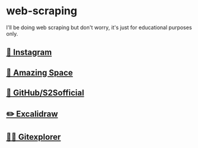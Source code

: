 # web-scraping
I'll be doing web scraping but don't worry, it's just for educational purposes only.

## <a href="https://s2sofficial.github.io/web-scraping/Instagram/" target="_blank">🌟 Instagram</a>

## <a href="https://s2sofficial.github.io/web-scraping/AmazingSpace/" target="_blank">🤯 Amazing Space</a>

## <a href="https://s2sofficial.github.io/web-scraping/GitHub/S2Sofficial/" target="_blank">👤 GitHub/S2Sofficial</a>

## <a href="https://s2sofficial.github.io/web-scraping/GitHub/excalidraw/" target="_blank">✏️ Excalidraw</a>

## <a href="https://s2sofficial.github.io/web-scraping/GitHub/gitexplorer/" target="_blank">🧑‍🏫 Gitexplorer </a>

